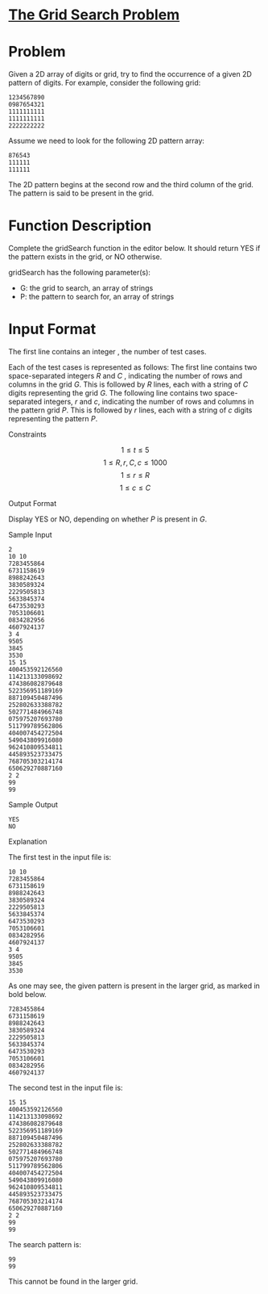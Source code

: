 # [The Grid Search Problem](https://www.hackerrank.com/challenges/the-grid-search/problem)


# Problem

Given a 2D array of digits or grid, try to find the occurrence of a given 2D pattern of digits. For example, consider the following grid:
```
1234567890  
0987654321  
1111111111  
1111111111  
2222222222  
```
Assume we need to look for the following 2D pattern array:
```
876543  
111111  
111111
```
The 2D pattern begins at the second row and the third column of the grid. The pattern is said to be present in the grid.

# Function Description

Complete the gridSearch function in the editor below. It should return YES if the pattern exists in the grid, or NO otherwise.

gridSearch has the following parameter(s):

* G: the grid to search, an array of strings
* P: the pattern to search for, an array of strings

# Input Format

The first line contains an integer , the number of test cases.

Each of the  test cases is represented as follows:
The first line contains two space-separated integers $R$ and $C$ , indicating the number of rows and columns in the grid $G$.
This is followed by $R$ lines, each with a string of $C$ digits representing the grid $G$.
The following line contains two space-separated integers, $r$ and $c$, indicating the number of rows and columns in the pattern grid $P$.
This is followed by $r$ lines, each with a string of $c$ digits representing the pattern $P$.

Constraints

$$1\le t \le5$$
$$1\le R,r,C,c \le 1000$$
$$1\le r \le R$$
$$1\le c \le C$$



Output Format

Display YES or NO, depending on whether $P$ is present in $G$.

Sample Input
```
2
10 10
7283455864
6731158619
8988242643
3830589324
2229505813
5633845374
6473530293
7053106601
0834282956
4607924137
3 4
9505
3845
3530
15 15
400453592126560
114213133098692
474386082879648
522356951189169
887109450487496
252802633388782
502771484966748
075975207693780
511799789562806
404007454272504
549043809916080
962410809534811
445893523733475
768705303214174
650629270887160
2 2
99
99
```
Sample Output
```
YES
NO
```
Explanation

The first test in the input file is:
```
10 10
7283455864
6731158619
8988242643
3830589324
2229505813
5633845374
6473530293
7053106601
0834282956
4607924137
3 4
9505
3845
3530
```
As one may see, the given pattern is present in the larger grid, as marked in bold below.
```
7283455864  
6731158619  
8988242643  
3830589324  
2229505813  
5633845374  
6473530293  
7053106601  
0834282956  
4607924137  
```
The second test in the input file is:
```
15 15
400453592126560
114213133098692
474386082879648
522356951189169
887109450487496
252802633388782
502771484966748
075975207693780
511799789562806
404007454272504
549043809916080
962410809534811
445893523733475
768705303214174
650629270887160
2 2
99
99
```
The search pattern is:
```
99
99
```
This cannot be found in the larger grid.